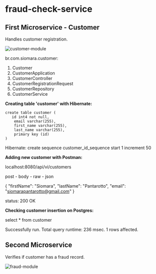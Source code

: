 # fraud-check-service

## First Microservice - Customer

Handles customer registration.

![customer-module](https://user-images.githubusercontent.com/5893219/173223771-c24ca9c2-fc85-46d0-bbd8-b27fc9be72a2.png)

br.com.siomara.customer:

1. Customer
2. CustomerApplication
3. CustomerController
4. CustomerRegistrationRequest
5. CustomerRepository
6. CustomerService

**Creating table 'customer' with Hibernate:**

    create table customer (
       id int4 not null,
        email varchar(255),
        first_name varchar(255),
        last_name varchar(255),
        primary key (id)
    )
Hibernate: create sequence customer_id_sequence start 1 increment 50

**Adding new customer with Postman:**

localhost:8080/api/vi/customers

post - body - raw - json

{
"firstName": "Siomara",
"lastName": "Pantarotto",
"email": "siomarapantarotto@gmail.com"
}

status: 200 OK

**Checking customer insertion on Postgres:**

select * from customer

Successfully run. Total query runtime: 236 msec.
1 rows affected.

## Second Microservice

Verifies if customer has a fraud record.

![fraud-module](https://user-images.githubusercontent.com/5893219/174423486-d832b499-a64d-4936-a5ba-96512794fbff.png)
